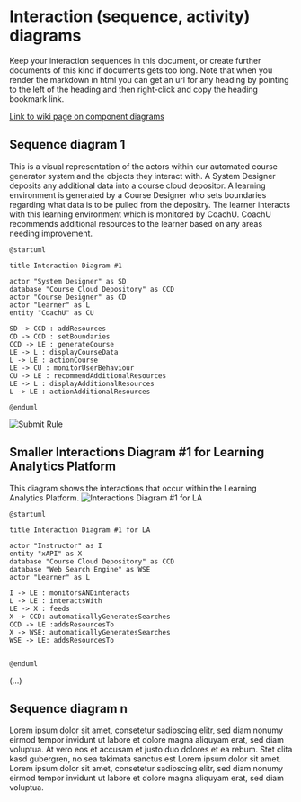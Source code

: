 # Interaction (sequence, activity) diagrams

Keep your interaction sequences in this document, or create further documents of this kind if documents gets too long. Note that when you render the markdown in html you can get an url for any heading by pointing to the left of the heading and then right-click and copy the heading bookmark link. 

[Link to wiki page on component diagrams](https://github.sydney.edu.au/crli/EDPC5022-2019/wiki/Sequence-Activity-Interaction-diagrams) 



## Sequence diagram  1

This is a visual representation of the actors within our automated course generator system and the objects they interact with. A System Designer deposits any additional data into a course cloud depositor. A learning environment is generated by a Course Designer who sets boundaries regarding what data is to be pulled from the depositry. The learner interacts with this learning environment which is monitored by CoachU. CoachU recommends additional resources to the learner based on any areas needing improvement. 

```
@startuml

title Interaction Diagram #1 

actor "System Designer" as SD
database "Course Cloud Depository" as CCD
actor "Course Designer" as CD
actor "Learner" as L
entity "CoachU" as CU 

SD -> CCD : addResources
CD -> CCD : setBoundaries
CCD -> LE : generateCourse
LE -> L : displayCourseData
L -> LE : actionCourse
LE -> CU : monitorUserBehaviour
CU -> LE : recommendAdditionalResources
LE -> L : displayAdditionalResources
L -> LE : actionAdditionalResources

@enduml
```

![Submit Rule](https://www.plantuml.com/plantuml/img/RP6nRiCm34HtVWNXp1swPYZIM1qAU8hX3s0jmX5WIO4e5_3VXwhgfcap2U2xEvwaWsHAUV4pG7PvPdmFcHEDsSM0nj6KoEFk6G5q5XCs_IgPFHeMDmLE3P9WRy1IfWyIngQDIzApdUDYLNQ9ujIuVWdRrcmvtxAxd1ljcD8sxO23TbkBXyRpKAM3LkeDFhsKKDmZMNjYqT2H1TfVG3WVun8i9LT8HTsRaebr1MMkLK1dXIYmJYuphNLkz6RG_PZgqznPjCiUVGpbdeDmElAPFfqgGCdcIpn6xpdOLsjTYQ3vrlVVweUYFnqUQU2W6_Gthm00)



## Smaller Interactions Diagram #1 for Learning Analytics Platform

This diagram shows the interactions that occur within the Learning Analytics Platform. 
![Interactions Diagram #1 for LA](https://www.plantuml.com/plantuml/img/XL6nQiD03Dtr5SAPEtJDK69iKmocbAHWhufFIGxiktAIeVxxodOJIfTEftllwJq97KGfwJGE0EfrOAo3Sg9UVGnOUhec6d7tZ9UOiCaHm2Whipg8fccfCoJ16ZXO_upPL_vUhr27u4ZfJCAO5N5AzXP3d1oM_1d5M-ky2ekY_ALi-OmdfjJVi0fN7tZLjAVgdjmO6NYBRG1gV7h1fi8zZZ4iffA_bVvd2O7cGJ-mrkiD33AYC_p2x0IwvMkJx94cZIEfxsaOvbUsA5AMRIGMCCtTafoJ8ukjrhDynCt39ltNmpIRXod_U00SE3YxnpS0)

```
@startuml

title Interaction Diagram #1 for LA 

actor "Instructor" as I
entity "xAPI" as X 
database "Course Cloud Depository" as CCD
database "Web Search Engine" as WSE
actor "Learner" as L

I -> LE : monitorsANDinteracts
L -> LE : interactsWith
LE -> X : feeds
X -> CCD: automaticallyGeneratesSearches
CCD -> LE :addsResourcesTo
X -> WSE: automaticallyGeneratesSearches
WSE -> LE: addsResourcesTo


@enduml
```

(...)

## Sequence diagram n

Lorem ipsum dolor sit amet, consetetur sadipscing elitr, sed diam nonumy eirmod tempor invidunt ut labore et dolore magna aliquyam erat, sed diam voluptua. At vero eos et accusam et justo duo dolores et ea rebum. Stet clita kasd gubergren, no sea takimata sanctus est Lorem ipsum dolor sit amet. Lorem ipsum dolor sit amet, consetetur sadipscing elitr, sed diam nonumy eirmod tempor invidunt ut labore et dolore magna aliquyam erat, sed diam voluptua.

